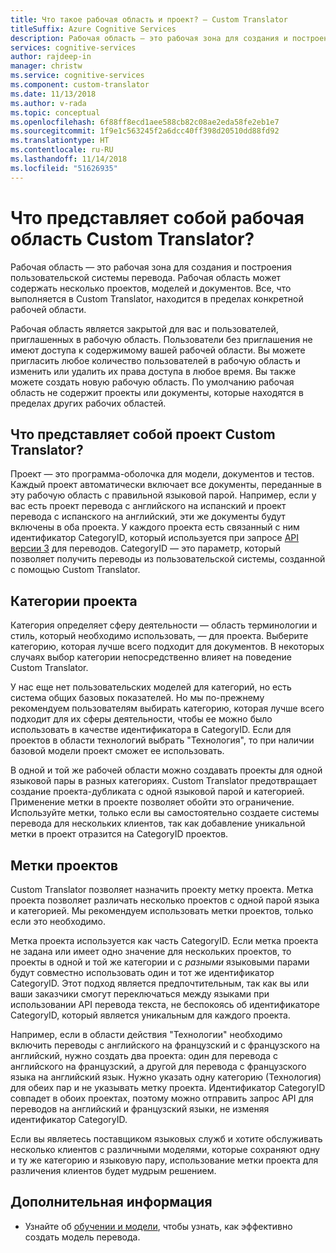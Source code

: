 ```yaml
---
title: Что такое рабочая область и проект? — Custom Translator
titleSuffix: Azure Cognitive Services
description: Рабочая область — это рабочая зона для создания и построения пользовательской системы перевода. Рабочая область может содержать несколько проектов, моделей и документов. Проект — это программа-оболочка для модели, документов и тестов. Каждый проект автоматически включает все документы, переданные в эту рабочую область с правильной языковой парой.
services: cognitive-services
author: rajdeep-in
manager: christw
ms.service: cognitive-services
ms.component: custom-translator
ms.date: 11/13/2018
ms.author: v-rada
ms.topic: conceptual
ms.openlocfilehash: 6f88ff8ecd1aee588cb82c08ae2eda58fe2eb1e7
ms.sourcegitcommit: 1f9e1c563245f2a6dcc40ff398d20510dd88fd92
ms.translationtype: HT
ms.contentlocale: ru-RU
ms.lasthandoff: 11/14/2018
ms.locfileid: "51626935"
---
```

# <a name="what-is-a-custom-translator-workspace"></a>Что представляет собой рабочая область Custom Translator?

Рабочая область — это рабочая зона для создания и построения пользовательской системы перевода. Рабочая область может содержать несколько проектов, моделей и документов. Все, что выполняется в Custom Translator, находится в пределах конкретной рабочей области.

Рабочая область является закрытой для вас и пользователей, приглашенных в рабочую область. Пользователи без приглашения не имеют доступа к содержимому вашей рабочей области. Вы можете пригласить любое количество пользователей в рабочую область и изменить или удалить их права доступа в любое время. Вы также можете создать новую рабочую область. По умолчанию рабочая область не содержит проекты или документы, которые находятся в пределах других рабочих областей.

## <a name="what-is-a-custom-translator-project"></a>Что представляет собой проект Custom Translator?

Проект — это программа-оболочка для модели, документов и тестов. Каждый проект автоматически включает все документы, переданные в эту рабочую область с правильной языковой парой. Например, если у вас есть проект перевода с английского на испанский и проект перевода с испанского на английский, эти же документы будут включены в оба проекта. У каждого проекта есть связанный с ним идентификатор CategoryID, который используется при запросе [API версии 3](https://docs.microsoft.com/azure/cognitive-services/translator/reference/v3-0-translate?tabs=curl) для переводов. CategoryID — это параметр, который позволяет получить переводы из пользовательской системы, созданной с помощью Custom Translator.

## <a name="project-categories"></a>Категории проекта

Категория определяет сферу деятельности — область терминологии и стиль, который необходимо использовать, — для проекта. Выберите категорию, которая лучше всего подходит для документов. В некоторых случаях выбор категории непосредственно влияет на поведение Custom Translator.

У нас еще нет пользовательских моделей для категорий, но есть система общих базовых показателей. Но мы по-прежнему рекомендуем пользователям выбирать категорию, которая лучше всего подходит для их сферы деятельности, чтобы ее можно было использовать в качестве идентификатора в CategoryID. Если для проектов в области технологий выбрать "Технология", то при наличии базовой модели проект сможет ее использовать.

В одной и той же рабочей области можно создавать проекты для одной языковой пары в разных категориях. Custom Translator предотвращает создание проекта-дубликата с одной языковой парой и категорией. Применение метки в проекте позволяет обойти это ограничение. Используйте метки, только если вы самостоятельно создаете системы перевода для нескольких клиентов, так как добавление уникальной метки в проект отразится на CategoryID проектов.

## <a name="project-labels"></a>Метки проектов

Custom Translator позволяет назначить проекту метку проекта. Метка проекта позволяет различать несколько проектов с одной парой языка и категорией. Мы рекомендуем использовать метки проектов, только если это необходимо.

Метка проекта используется как часть CategoryID. Если метка проекта не задана или имеет одно значение для нескольких проектов, то проекты в одной и той же категории и с *разными* языковыми парами будут совместно использовать один и тот же идентификатор CategoryID. Этот подход является предпочтительным, так как вы или ваши заказчики смогут переключаться между языками при использовании API перевода текста, не беспокоясь об идентификаторе CategoryID, который является уникальным для каждого проекта.

Например, если в области действия "Технологии" необходимо включить переводы с английского на французский и с французского на английский, нужно создать два проекта: один для перевода с английского на французский, а другой для перевода с французского языка на английский язык. Нужно указать одну категорию (Технология) для обеих пар и не указывать метку проекта. Идентификатор CategoryID совпадет в обоих проектах, поэтому можно отправить запрос API для переводов на английский и французский языки, не изменяя идентификатор CategoryID.

Если вы являетесь поставщиком языковых служб и хотите обслуживать несколько клиентов с различными моделями, которые сохраняют одну и ту же категорию и языковую пару, использование метки проекта для различения клиентов будет мудрым решением.

## <a name="next-steps"></a>Дополнительная информация

- Узнайте об [обучении и модели](training-and-model.md), чтобы узнать, как эффективно создать модель перевода.